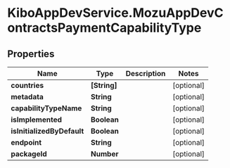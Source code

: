 # KiboAppDevService.MozuAppDevContractsPaymentCapabilityType

## Properties

Name | Type | Description | Notes
------------ | ------------- | ------------- | -------------
**countries** | **[String]** |  | [optional] 
**metadata** | **String** |  | [optional] 
**capabilityTypeName** | **String** |  | [optional] 
**isImplemented** | **Boolean** |  | [optional] 
**isInitializedByDefault** | **Boolean** |  | [optional] 
**endpoint** | **String** |  | [optional] 
**packageId** | **Number** |  | [optional] 


